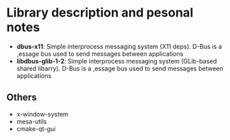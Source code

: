 Library description and pesonal notes
=====================================

* **dbus-x11**: Simple interprocess messaging system (X11 deps). D-Bus is a ,essage bus used to send messages between applications
* **libdbus-glib-1-2**: Simple interprocess messaging system (GLib-based shared libarry). D-Bus is a ,essage bus used to send messages between applications

## Others

* x-window-system
* mesa-utils
* cmake-qt-gui
